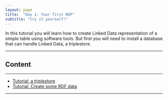 ```yaml
---
layout: page
title:  "Day 1: Your first RDF"
subtitle: "try it yourself!"
---
```


In this tutorial you will learn how to create Linked Data representation of a simple table using software tools. 
But first you will need to install a database that can handle Linked Data, a triplestore. 

---------------

## Content
---
- [Tutorial: a triplestore](day1_1.md) 
- [Tutorial: Create some RDF data](day1_2.md)

--------------
